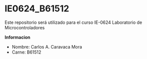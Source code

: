 # IE0624_B61512
Este repositorio será utilizado para el curso IE-0624 Laboratorio de Microcontroladores

**Informacion**
- Nombre: Carlos A. Caravaca Mora
- Carne: B61512